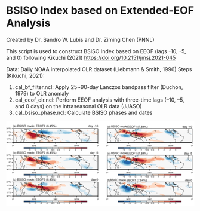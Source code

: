 # BSISO Index based on Extended-EOF Analysis

Created by Dr. Sandro W. Lubis and Dr. Ziming Chen (PNNL)

This script is used to construct BSISO Index based on EEOF (lags -10, -5, and 0) following Kikuchi (2021) https://doi.org/10.2151/jmsj.2021-045

Data: Daily NOAA interpolated OLR dataset (Liebmann & Smith, 1996)
Steps (Kikuchi, 2021):
1. cal_bf_filter.ncl:  Apply 25~90-day Lanczos bandpass filter (Duchon, 1979) to OLR anomaly
2. cal_eeof_olr.ncl: Perform EEOF analysis with three-time lags (–10, –5, and 0 days) on the intraseasonal OLR data (JJASO)
3. cal_bsiso_phase.ncl: Calculate BSISO phases and dates

<p align="center">
  <img src="plot/bsiso_plots.png" width="1000">
</p>



